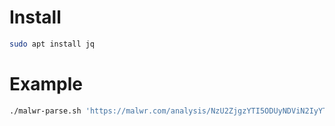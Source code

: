 # Install
```bash
sudo apt install jq
```

# Example
```bash
./malwr-parse.sh 'https://malwr.com/analysis/NzU2ZjgzYTI5ODUyNDViN2IyYTY1ZTE2N2VmNmVjNzU/'
```
